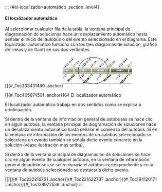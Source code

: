 ::: {#el-localizador-automático .section .level4}
#### El localizador automático

Al seleccionar cualquier fila de la tabla, la ventana principal de
diagramación de soluciones hace un desplazamiento automático hasta
señalar el inicio del autobús o del evento seleccionado en el diagrama.
Este localizador automático funciona con los tres diagramas de solución,
gráfico de líneas y de Gantt en sus dos vertientes.

[]{#_Toc333431480 .anchor}![](../media/file254.png)

[]{#_Toc465674591 .anchor}164 El localizador automático

El localizador automático trabaja en dos sentidos como se explica a
continuación.

Si dentro de la ventana de información general de autobuses se hace clic
en algún autobús, la ventana principal de diagramación de soluciones
hace un desplazamiento automático hasta señalar el comienzo del autobús.
Si en la ventana de información de los eventos de un autobús
seleccionado se selecciona un evento también se señala dicho evento
concreto en la solución (véase ilustración más arriba).

Si dentro de la ventana principal de diagramación de soluciones se hace
clic en algún evento de cualquier autobús, en la ventana de información
general de autobuses se seleccionaría el autobús correspondiente y en la
ventana de autobús seleccionado se destacaría dicho evento.

[[[[]{#_Toc222216761 .anchor}]{#_Toc221622787 .anchor}]{#_Toc184120171
.anchor}]{#_Toc128972539 .anchor}
:::
